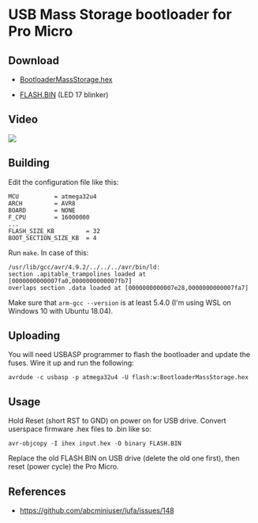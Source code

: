 # USB Mass Storage bootloader for Pro Micro

## Download

* [BootloaderMassStorage.hex](https://raw.githubusercontent.com/joric/lufa/promicro/Bootloaders/MassStorage/precompiled/BootloaderMassStorage.hex)

* [FLASH.BIN](https://raw.githubusercontent.com/joric/lufa/promicro/Bootloaders/MassStorage/precompiled/FLASH.BIN) (LED 17 blinker)

## Video

[![](http://img.youtube.com/vi/S4cgjP2mC5c/0.jpg)](https://youtu.be/S4cgjP2mC5c)

## Building

Edit the configuration file like this:

```
MCU          = atmega32u4
ARCH         = AVR8
BOARD        = NONE
F_CPU        = 16000000
...
FLASH_SIZE_KB         = 32
BOOT_SECTION_SIZE_KB  = 4
```

Run `make`. In case of this:

```
/usr/lib/gcc/avr/4.9.2/../../../avr/bin/ld:
section .apitable_trampolines loaded at [0000000000007fa0,0000000000007fb7]
overlaps section .data loaded at [0000000000007e28,0000000000007fa7]
```

Make sure that `arm-gcc --version` is at least 5.4.0 (I'm using WSL on Windows 10 with Ubuntu 18.04).

## Uploading

You will need USBASP programmer to flash the bootloader and update the fuses. Wire it up and run the following:

```
avrdude -c usbasp -p atmega32u4 -U flash:w:BootloaderMassStorage.hex
```

## Usage

Hold Reset (short RST to GND) on power on for USB drive. Convert userspace firmware .hex files to .bin like so:

```
avr-objcopy -I ihex input.hex -O binary FLASH.BIN
```

Replace the old FLASH.BIN on USB drive (delete the old one first), then reset (power cycle) the Pro Micro.

## References

* https://github.com/abcminiuser/lufa/issues/148


